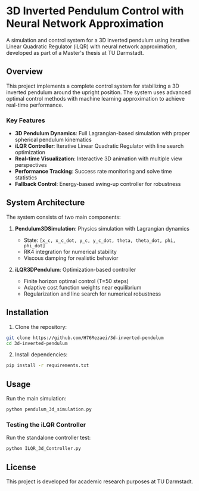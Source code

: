 # 3D Inverted Pendulum Control with Neural Network Approximation

A simulation and control system for a 3D inverted pendulum using iterative Linear Quadratic Regulator (iLQR) with neural network approximation, developed as part of a Master's thesis at TU Darmstadt.

## Overview

This project implements a complete control system for stabilizing a 3D inverted pendulum around the upright position. The system uses advanced optimal control methods with machine learning approximation to achieve real-time performance.

### Key Features

- **3D Pendulum Dynamics**: Full Lagrangian-based simulation with proper spherical pendulum kinematics
- **iLQR Controller**: Iterative Linear Quadratic Regulator with line search optimization
- **Real-time Visualization**: Interactive 3D animation with multiple view perspectives
- **Performance Tracking**: Success rate monitoring and solve time statistics
- **Fallback Control**: Energy-based swing-up controller for robustness

## System Architecture

The system consists of two main components:

1. **Pendulum3DSimulation**: Physics simulation with Lagrangian dynamics

   - State: `[x_c, x_c_dot, y_c, y_c_dot, theta, theta_dot, phi, phi_dot]`
   - RK4 integration for numerical stability
   - Viscous damping for realistic behavior

2. **iLQR3DPendulum**: Optimization-based controller
   - Finite horizon optimal control (T=50 steps)
   - Adaptive cost function weights near equilibrium
   - Regularization and line search for numerical robustness

## Installation

1. Clone the repository:

```bash
git clone https://github.com/H76Rezaei/3d-inverted-pendulum
cd 3d-inverted-pendulum
```

2. Install dependencies:

```bash
pip install -r requirements.txt
```

## Usage

Run the main simulation:

```bash
python pendulum_3d_simulation.py
```

### Testing the iLQR Controller

Run the standalone controller test:

```bash
python ILQR_3d_Controller.py
```

## License

This project is developed for academic research purposes at TU Darmstadt.
